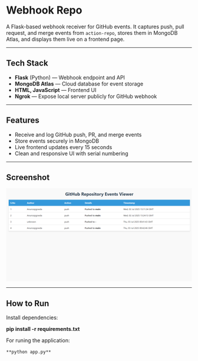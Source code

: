 # Webhook Repo

A Flask-based webhook receiver for GitHub events. It captures push, pull request, and merge events from `action-repo`, stores them in MongoDB Atlas, and displays them live on a frontend page.

---

## Tech Stack

- **Flask** (Python) — Webhook endpoint and API
- **MongoDB Atlas** — Cloud database for event storage
- **HTML, JavaScript** — Frontend UI
- **Ngrok** — Expose local server publicly for GitHub webhook

---

## Features

- Receive and log GitHub push, PR, and merge events
- Store events securely in MongoDB
- Live frontend updates every 15 seconds
- Clean and responsive UI with serial numbering

---

## Screenshot

![1751526858762](image/README/1751526858762.png)

---

## How to Run

Install dependencies:

   **pip install -r requirements.txt**

For runing the application:

    **python app.py**
